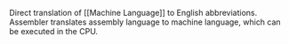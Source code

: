 Direct translation of  [[Machine Language]] to English abbreviations.
Assembler translates assembly language to machine language, which can be executed in the CPU.